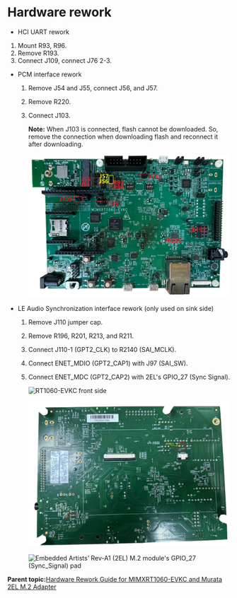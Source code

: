 # Hardware rework 

-   HCI UART rework

1.  Mount R93, R96.
2.  Remove R193.
3.  Connect J109, connect J76 2-3.

-   PCM interface rework
    1.  Remove J54 and J55, connect J56, and J57.
    2.  Remove R220.
    3.  Connect J103.

        **Note:** When J103 is connected, flash cannot be downloaded. So, remove the connection when downloading flash and reconnect it after downloading.

        ![](../images/RT1060EVKC.svg "MIMXRT1060-EVKC")

-   LE Audio Synchronization interface rework \(only used on sink side\)

    1.  Remove J110 jumper cap.
    2.  Remove R196, R201, R213, and R211.
    3.  Connect J110-1 \(GPT2\_CLK\) to R2140 \(SAI\_MCLK\).
    4.  Connect ENET\_MDIO \(GPT2\_CAP1\) with J97 \(SAI\_SW\).
    5.  Connect ENET\_MDC \(GPT2\_CAP2\) with 2EL's GPIO\_27 \(Sync Signal\).

        ![](../images/RT1060-EVKC_front_side.png "RT1060-EVKC front side")

        ![](../images/RT1060-EVKC_back_side.png "RT1060-EVKC back side")

        ![](../images/GPIO_27Sync_Signal.png "Embedded Artists’ Rev-A1 (2EL) M.2 module's GPIO_27
        									(Sync_Signal) pad")


**Parent topic:**[Hardware Rework Guide for MIMXRT1060-EVKC and Murata 2EL M.2 Adapter](../topics/MIMXRT1060EVKC_Murata2EL.md)

